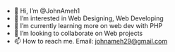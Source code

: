 - 👋 Hi, I’m @JohnAmeh1
- 👀 I’m interested in Web Designing, Web Developing
- 🌱 I’m currently learning more on web dev with PHP
- 💞️ I’m looking to collaborate on Web projects
- 📫 How to reach me. Email: johnameh29@gmail.com


<!---
JohnAmeh1/JohnAmeh1 is a ✨ special ✨ repository because its `README.md` (this file) appears on your GitHub profile.
You can click the Preview link to take a look at your changes.
--->
